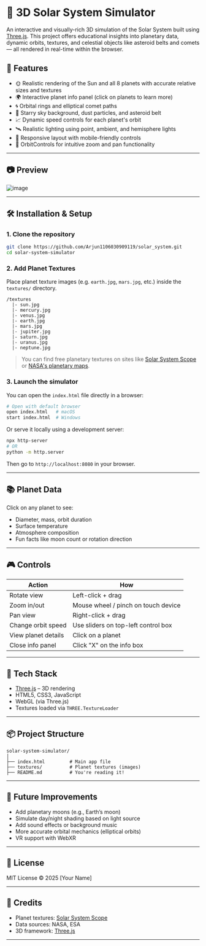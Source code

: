 # 🌌 3D Solar System Simulator

An interactive and visually-rich 3D simulation of the Solar System built using [Three.js](https://threejs.org/). This project offers educational insights into planetary data, dynamic orbits, textures, and celestial objects like asteroid belts and comets — all rendered in real-time within the browser.

## 🚀 Features

* 🌞 Realistic rendering of the Sun and all 8 planets with accurate relative sizes and textures
* 🌍 Interactive planet info panel (click on planets to learn more)
* 🌀 Orbital rings and elliptical comet paths
* 🌠 Starry sky background, dust particles, and asteroid belt
* 📈 Dynamic speed controls for each planet's orbit
* 🛰️ Realistic lighting using point, ambient, and hemisphere lights
* 📱 Responsive layout with mobile-friendly controls
* 🔭 OrbitControls for intuitive zoom and pan functionality

---

## 📷 Preview

![image](https://github.com/user-attachments/assets/ae78ff29-7ae8-4e48-8ff0-9bdf6a3cc46a)
 

---

## 🛠️ Installation & Setup

### 1. Clone the repository

```bash
git clone https://github.com/Arjun1106030909119/solar_system.git
cd solar-system-simulator
```

### 2. Add Planet Textures

Place planet texture images (e.g. `earth.jpg`, `mars.jpg`, etc.) inside the `textures/` directory.

```
/textures
  |- sun.jpg
  |- mercury.jpg
  |- venus.jpg
  |- earth.jpg
  |- mars.jpg
  |- jupiter.jpg
  |- saturn.jpg
  |- uranus.jpg
  |- neptune.jpg
```

> You can find free planetary textures on sites like [Solar System Scope](https://www.solarsystemscope.com/textures/) or [NASA's planetary maps](https://www.solarsystemscope.com/textures/download/).

### 3. Launch the simulator

You can open the `index.html` file directly in a browser:

```bash
# Open with default browser
open index.html   # macOS
start index.html  # Windows
```

Or serve it locally using a development server:

```bash
npx http-server
# OR
python -m http.server
```

Then go to `http://localhost:8080` in your browser.

---

## 📚 Planet Data

Click on any planet to see:

* Diameter, mass, orbit duration
* Surface temperature
* Atmosphere composition
* Fun facts like moon count or rotation direction

---

## 🎮 Controls

| Action              | How                                 |
| ------------------- | ----------------------------------- |
| Rotate view         | Left-click + drag                   |
| Zoom in/out         | Mouse wheel / pinch on touch device |
| Pan view            | Right-click + drag                  |
| Change orbit speed  | Use sliders on top-left control box |
| View planet details | Click on a planet                   |
| Close info panel    | Click "X" on the info box           |

---

## 🧪 Tech Stack

* [Three.js](https://threejs.org/) – 3D rendering
* HTML5, CSS3, JavaScript
* WebGL (via Three.js)
* Textures loaded via `THREE.TextureLoader`

---

## 📦 Project Structure

```
solar-system-simulator/
│
├── index.html         # Main app file
├── textures/          # Planet textures (images)
├── README.md          # You're reading it!
```

---

## 🌠 Future Improvements

* Add planetary moons (e.g., Earth’s moon)
* Simulate day/night shading based on light source
* Add sound effects or background music
* More accurate orbital mechanics (elliptical orbits)
* VR support with WebXR

---

## 📄 License

MIT License © 2025 \[Your Name]

---

## 🙌 Credits

* Planet textures: [Solar System Scope](https://www.solarsystemscope.com/textures/)
* Data sources: NASA, ESA
* 3D framework: [Three.js](https://threejs.org/)

---
